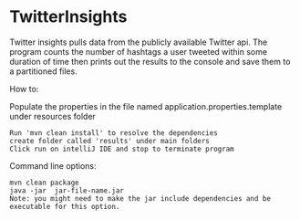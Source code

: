 # TwitterInsights

Twitter insights pulls data from the publicly available Twitter api.
The program counts the number of hashtags a user tweeted within some duration of time then prints out the results to the console and save them to a partitioned files.

How to:

Populate the properties in the file named application.properties.template under resources folder

    Run 'mvn clean install' to resolve the dependencies 
    create folder called 'results' under main folders
    Click run on intelliJ IDE and stop to terminate program

Command line options:

    mvn clean package
    java -jar  jar-file-name.jar
    Note: you might need to make the jar include dependencies and be executable for this option.   
